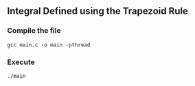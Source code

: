 ## Integral Defined using the Trapezoid Rule

### Compile the file
```
gcc main.c -o main -pthread
```

### Execute
```
./main
```
